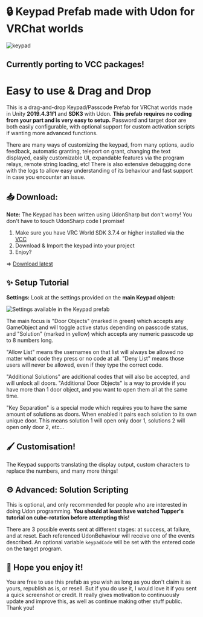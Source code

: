 # 🔒 **Keypad Prefab made with Udon for VRChat worlds**

![keypad](https://user-images.githubusercontent.com/93742413/226099076-105fcbdf-e777-49a4-bdfc-deebb8ce7709.png)

## Currently porting to VCC packages!

# Easy to use & Drag and Drop

This is a drag-and-drop Keypad/Passcode Prefab for VRChat worlds made in Unity **2019.4.31f1** and **SDK3** with Udon. 
**This prefab requires no coding from your part and is very easy to setup.**
Password and target door are both easily configurable, with optional support for custom activation scripts if wanting more advanced functions.

There are many ways of customizing the keypad, from many options, audio feedback, automatic granting, teleport on grant, changing the text displayed, easily customizable UI, expandable features via the program relays, remote string loading, etc!
There is also extensive debugging done with the logs to allow easy understanding of its behaviour and fast support in case you encounter an issue.

## **📥 Download:**

**Note:** The Keypad has been written using UdonSharp but don't worry! You don't have to touch UdonSharp code I promise!

1. Make sure you have VRC World SDK 3.7.4 or higher installed via the [VCC](https://vcc.docs.vrchat.com/) 
2. Download & Import the keypad into your project
3. Enjoy?

=> [Download latest](https://github.com/Reava/U-Keypad/releases/latest/)

## **✨ Setup Tutorial**

**Settings:** Look at the settings provided on the **main Keypad object:**

![Settings available in the Keypad prefab](https://user-images.githubusercontent.com/93742413/226104995-532ec22e-09ca-46fe-8c5f-9d0200f30059.PNG)

The main focus is "Door Objects" (marked in green) which accepts any GameObject and will toggle active status depending on passcode status, and "Solution" (marked in yellow) which accepts any numeric passcode up to 8 numbers long.

"Allow List" means the usernames on that list will always be allowed no matter what code they press or no code at all. "Deny List" means those users will never be allowed, even if they type the correct code.

"Additional Solutions" are additional codes that will also be accepted, and will unlock all doors. "Additional Door Objects" is a way to provide if you have more than 1 door object, and you want to open them all at the same time.

"Key Separation" is a special mode which requires you to have the same amount of solutions as doors. When enabled it pairs each solution to its own unique door. This means solution 1 will open only door 1, solutions 2 will open only door 2, etc...

## **🖌️ Customisation!**

The Keypad supports translating the display output, custom characters to replace the numbers, and many more things!

## **⚙️ Advanced: Solution Scripting**

This is optional, and only recommended for people who are interested in doing Udon programming. 
**You should at least have watched Tupper's tutorial on cube-rotation before attempting this!**

There are 3 possible events sent at different stages: at success, at failure, and at reset. Each referenced UdonBehaviour will receive one of the events described. An optional variable `keypadCode` will be set with the entered code on the target program.

## **💙 Hope you enjoy it!**

You are free to use this prefab as you wish as long as you don't claim it as yours, republish as is, or resell. But if you do use it, I would love it if you sent a quick screenshot or credit. It really gives motivation to continuously update and improve this, as well as continue making other stuff public. Thank you!
